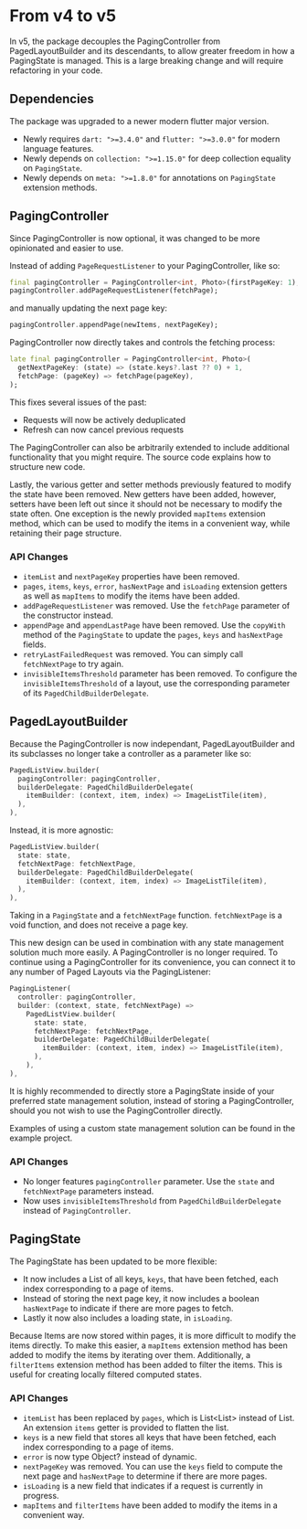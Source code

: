 # From v4 to v5

In v5, the package decouples the PagingController from PagedLayoutBuilder and its descendants, to allow greater freedom in how a PagingState is managed.
This is a large breaking change and will require refactoring in your code.

## Dependencies

The package was upgraded to a newer modern flutter major version.

- Newly requires `dart: ">=3.4.0"` and `flutter: ">=3.0.0"` for modern language features.
- Newly depends on `collection: ">=1.15.0"` for deep collection equality on `PagingState`.
- Newly depends on `meta: ">=1.8.0"` for annotations on `PagingState` extension methods.

## PagingController

Since PagingController is now optional, it was changed to be more opinionated and easier to use.

Instead of adding `PageRequestListener` to your PagingController, like so:

```dart
final pagingController = PagingController<int, Photo>(firstPageKey: 1);
pagingController.addPageRequestListener(fetchPage);
```

and manually updating the next page key:

```dart
pagingController.appendPage(newItems, nextPageKey);
```

PagingController now directly takes and controls the fetching process:

```dart
late final pagingController = PagingController<int, Photo>(
  getNextPageKey: (state) => (state.keys?.last ?? 0) + 1,
  fetchPage: (pageKey) => fetchPage(pageKey),
);
```

This fixes several issues of the past:

- Requests will now be actively deduplicated
- Refresh can now cancel previous requests

The PagingController can also be arbitrarily extended to include additional functionality that you might require.
The source code explains how to structure new code.

Lastly, the various getter and setter methods previously featured to modify the state have been removed.
New getters have been added, however, setters have been left out since it should not be necessary to modify the state often.
One exception is the newly provided `mapItems` extension method, which can be used to modify the items in a convenient way, while retaining their page structure.

### API Changes

- `itemList` and `nextPageKey` properties have been removed.
- `pages`, `items`, `keys`, `error`, `hasNextPage` and `isLoading` extension getters as well as `mapItems` to modify the items have been added.
- `addPageRequestListener` was removed. Use the `fetchPage` parameter of the constructor instead.
- `appendPage` and `appendLastPage` have been removed. Use the `copyWith` method of the `PagingState` to update the `pages`, `keys` and `hasNextPage` fields.
- `retryLastFailedRequest` was removed. You can simply call `fetchNextPage` to try again.
- `invisibleItemsThreshold` parameter has been removed. To configure the `invisibleItemsThreshold` of a layout, use the corresponding parameter of its `PagedChildBuilderDelegate`.

## PagedLayoutBuilder

Because the PagingController is now independant, PagedLayoutBuilder and its subclasses no longer take a controller as a parameter like so:

```dart
PagedListView.builder(
  pagingController: pagingController,
  builderDelegate: PagedChildBuilderDelegate(
    itemBuilder: (context, item, index) => ImageListTile(item),
  ),
),
```

Instead, it is more agnostic:

```dart
PagedListView.builder(
  state: state,
  fetchNextPage: fetchNextPage,
  builderDelegate: PagedChildBuilderDelegate(
    itemBuilder: (context, item, index) => ImageListTile(item),
  ),
),
```

Taking in a `PagingState` and a `fetchNextPage` function. `fetchNextPage` is a void function, and does not receive a page key.

This new design can be used in combination with any state management solution much more easily. A PagingController is no longer required.
To continue using a PagingController for its convenience, you can connect it to any number of Paged Layouts via the PagingListener:

```dart
PagingListener(
  controller: pagingController,
  builder: (context, state, fetchNextPage) =>
    PagedListView.builder(
      state: state,
      fetchNextPage: fetchNextPage,
      builderDelegate: PagedChildBuilderDelegate(
        itemBuilder: (context, item, index) => ImageListTile(item),
      ),
    ),
),
```

It is highly recommended to directly store a PagingState inside of your preferred state management solution,
instead of storing a PagingController, should you not wish to use the PagingController directly.

Examples of using a custom state management solution can be found in the example project.

### API Changes

- No longer features `pagingController` parameter. Use the `state` and `fetchNextPage` parameters instead.
- Now uses `invisibleItemsThreshold` from `PagedChildBuilderDelegate` instead of `PagingController`.

## PagingState

The PagingState has been updated to be more flexible:

- It now includes a List of all keys, `keys`, that have been fetched, each index corresponding to a page of items.
- Instead of storing the next page key, it now includes a boolean `hasNextPage` to indicate if there are more pages to fetch.
- Lastly it now also includes a loading state, in `isLoading`.

Because Items are now stored within pages, it is more difficult to modify the items directly.
To make this easier, a `mapItems` extension method has been added to modify the items by iterating over them.
Additionally, a `filterItems` extension method has been added to filter the items. This is useful for creating locally filtered computed states.

### API Changes

- `itemList` has been replaced by `pages`, which is List<List<ItemType>> instead of List<ItemType>. An extension `items` getter is provided to flatten the list.
- `keys` is a new field that stores all keys that have been fetched, each index corresponding to a page of items.
- `error` is now type Object? instead of dynamic.
- `nextPageKey` was removed. You can use the `keys` field to compute the next page and `hasNextPage` to determine if there are more pages.
- `isLoading` is a new field that indicates if a request is currently in progress.
- `mapItems` and `filterItems` have been added to modify the items in a convenient way.
